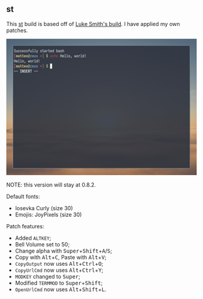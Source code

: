 ## st

This [st](https://st.suckless.org) build is based off of [Luke Smith's build](https://github.com/LukeSmithxyz/st).
I have applied my own patches.

![Screenshot](Screenshot.png)

NOTE: this version will stay at 0.8.2.

Default fonts:
  - Iosevka Curly (size 30)
  - Emojis: JoyPixels (size 30)

Patch features:
  - Added `ALTKEY`;
  - Bell Volume set to 50;
  - Change alpha with <kbd>Super</kbd>+<kbd>Shift</kbd>+<kbd>A</kbd>/<kbd>S</kbd>;
  - Copy with <kbd>Alt</kbd>+<kbd>C</kbd>, Paste with <kbd>Alt</kbd>+<kbd>V</kbd>;
  - `CopyOutput` now uses <kbd>Alt</kbd>+<kbd>Ctrl</kbd>+<kbd>O</kbd>;
  - `CopyUrlCmd` now uses <kbd>Alt</kbd>+<kbd>Ctrl</kbd>+<kbd>Y</kbd>;
  - `MODKEY` changed to <kbd>Super</kbd>;
  - Modified `TERMMOD` to <kbd>Super</kbd>+<kbd>Shift</kbd>;
  - `OpenUrlCmd` now uses <kbd>Alt</kbd>+<kbd>Shift</kbd>+<kbd>L</kbd>.
